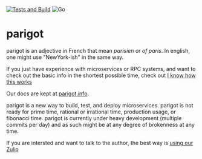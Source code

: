[![Tests and Build](https://github.com/iansmith/parigot/actions/workflows/automake.yaml/badge.svg?branch=alt2)](https://github.com/iansmith/parigot/actions/workflows/automake.yaml) ![Go](https://img.shields.io/badge/go-%2300ADD8.svg?style=for-the-badge&logo=go&logoColor=white)
# parigot
parigot is an adjective in French that mean _parisien_ or _of paris_.  In english, one might use "NewYork-ish" in the same way.

If you just have experience with microservices or RPC systems, and want to check out the basic info in the shortest possible time, check out [I know how this works](https://parigot.info/docs/knowhowitworks/)

Our docs are kept at [parigot.info](https://parigot.info).

parigot is a new way to build, test, and deploy microservices.   parigot is not ready for prime time,
rational or irrational time, production usage, or fibonacci time.  parigot is currently under heavy development (multiple commits per day) and as such might be at any degree of brokenness at any time. 

If you are intersted and want to talk to the author, the best way is [using our Zulip](https://parigot.zulipchat.com/join/stxzegg6orzl2srr54nhjwgh/)


